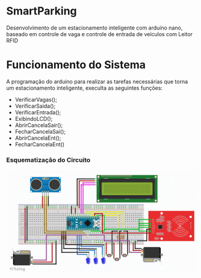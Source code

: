 # SmartParking

Desenvolvimento de um estacionamento inteligente com arduíno nano, baseado em controle de vaga e controle de entrada de veículos com Leitor RFID

# Funcionamento do Sistema 
  
  A programação do arduino para realizar as tarefas necessárias que torna um estacionamento inteligente, execulta as seguintes funções:
   + VerificarVagas();
   + VerificarSaida();
   + VerificarEntrada();
   + ExibindoLCD();
   + AbrirCancelaSair();
   + FecharCancelaSai();
   + AbrirCancelaEnt();
   + FecharCancelaEnt()

  ### Esquematização do Circuito 

   <img src="Imagens/Esquema.png">
   

  
  
  
